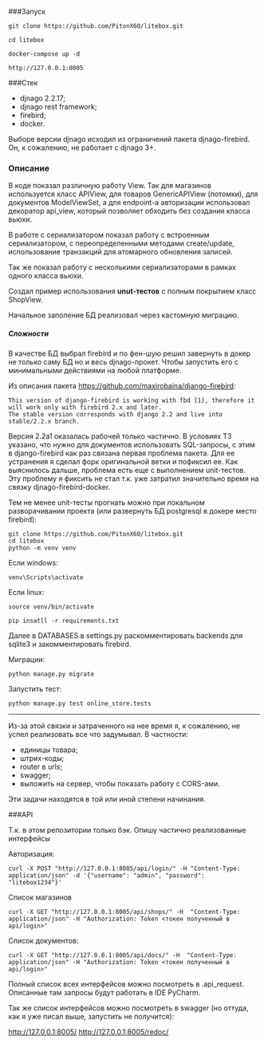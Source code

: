###Запуск
```
git clone https://github.com/PitonX60/litebox.git
```

```
cd litebox
```

```
docker-compose up -d
```

```
http://127.0.0.1:8005
```

###Стек
- djnago 2.2.17;
- djnago rest framework;
- firebird;
- docker.

Выборе версии djnago исходил из ограничений пакета djnago-firebird. Он, к сожалению, не работает с djnago 3+.

### Описание

В коде показал различную работу View. Так для магазинов используется класс APIView, для товаров GenericAPIView (потомки), 
для документов ModelViewSet, а для endpoint-а авторизации использовал декоратор api_view, который позволяет обходить без 
создания класса вьюхи. 

В работе с сериализатором показал работу с встроенным сериализатором, с переопределенными методами create/update, 
использование транзакций для атомарного обновления записей.

Так же показал работу с несколькими сериализаторами в рамках одного класса вьюхи.

Создал пример использования <b>unut-тестов</b> с полным покрытием класс ShopView.

Начальное заполение БД реализовал через кастомную миграцию. 
##### Сложности

В качестве БД выбрал firebird и по фен-шую решил завернуть в докер не только саму БД но и весь djnago-прокет. Чтобы 
запустить его с минимальными действиями на любой платформе.

Из описания пакета https://github.com/maxirobaina/django-firebird:

```
This version of django-firebird is working with fbd [1], therefore it will work only with firebird 2.x and later. 
The stable version corresponds with django 2.2 and live into stable/2.2.x branch.
```

Версия 2.2a1 оказалась рабочей только частично. В условиях ТЗ указано, что нужно для документов использовать SQL-запросы,
с этим в django-firebird как раз связана первая проблема пакета. Для ее устранения я сделал форк оригинальной ветки и 
пофиксил ее. Как выяснилось дальше, проблема есть еще с выполнением unit-тестов. Эту 
проблему я фиксить не стал т.к. уже затратил значительно время на связку djnago-firebird-docker.

Тем не менее unit-тесты прогнать можно при локальном разворачивании проекта (или развернуть БД postgresql в докере место
firebird):

```
git clone https://github.com/PitonX60/litebox.git
cd litebox
python -m venv venv
```
Если windows:
```
venv\Scripts\activate
```
Если linux:
```
source venv/bin/activate
```

```
pip insatll -r requirements.txt
```

Далее в DATABASES в settings.py раскомментировать backends для sqlite3 и закомментировать  firebird.

Миграции:
```
python manage.py migrate
```

Запустить тест:
```
python manage.py test online_store.tests
```

---

Из-за этой связки и затраченного на нее время я, к сожалению, не успел реализовать все что задумывал. В частности:
- единицы товара;
- штрих-коды;
- router в urls;
- swagger;
- выложить на сервер, чтобы показать работу с CORS-ами.

Эти задачи находятся в той или иной степени начинания. 

###API

Т.к. в этом репозитории только бэк. Опишу частично реализованные интерфейсы

Авторизация:
```
curl -X POST "http://127.0.0.1:8005/api/login/" -H "Content-Type: application/json" -d '{"username": "admin", "password": "litebox1234"}'
```

Список магазинов
```
curl -X GET "http://127.0.0.1:8005/api/shops/" -H  "Content-Type: application/json" -H "Authorization: Token <токен полученный в api/login>"
```

Список документов:
```
curl -X GET "http://127.0.0.1:8005/api/docs/" -H  "Content-Type: application/json" -H "Authorization: Token <токен полученный в api/login>"
```

Полный список всех интерфейсов можно посмотреть в .api_request. Описанные там запросы будут работать в IDE PyCharm. 

Так же список интерфейсов можно посмотреть в swagger (но оттуда, как я уже писал выше, запустить не получится): 
 
http://127.0.0.1:8005/
http://127.0.0.1:8005/redoc/ 
